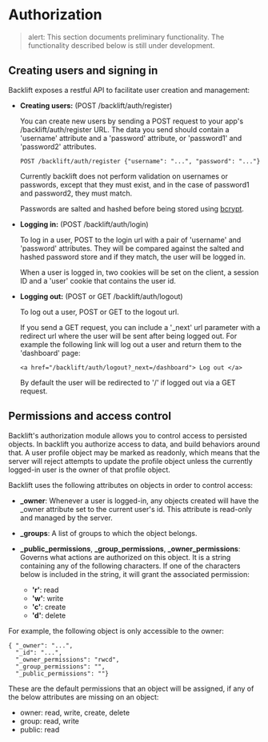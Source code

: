 # Authorization

>    alert: This section documents preliminary functionality. 
>    The functionality described below is still under development.

## Creating users and signing in

Backlift exposes a restful API to facilitate user creation and management:

*   **Creating users:** (POST /backlift/auth/register)

    You can create new users by sending a POST request to your app's /backlift/auth/register URL. The data you send should contain a 'username' attribute and a 'password' attribute, or 'password1' and 'password2' attributes. 
        
        POST /backlift/auth/register {"username": "...", "password": "..."}

    Currently backlift does not perform validation on usernames or passwords, except that they must exist, and in the case of password1 and password2, they must match.

    Passwords are salted and hashed before being stored using [bcrypt](http://bcrypt.sourceforge.net/).

*   **Logging in:** (POST /backlift/auth/login)

	To log in a user, POST to the login url with a pair of 'username' and 'password' attributes. They will be compared against the salted and hashed password store and if they match, the user will be logged in.

	When a user is logged in, two cookies will be set on the client, a session ID and a 'user' cookie that contains the user id.

*   **Logging out:** (POST or GET /backlift/auth/logout)

	To log out a user, POST or GET to the logout url.

	If you send a GET request, you can include a '_next' url parameter with a redirect url where the user will be sent after being logged out. For example the following link will log out a user and return them to the 'dashboard' page:

	    <a href="/backlift/auth/logout?_next=/dashboard"> Log out </a>

	By default the user will be redirected to '/' if logged out via a GET request.


## Permissions and access control

Backlift's authorization module allows you to control access to persisted objects. In backlift you authorize access to data, and build behaviors around that. A user profile object may be marked as readonly, which means that the server will reject attempts to update the profile object unless the currently logged-in user is the owner of that profile object.

Backlift uses the following attributes on objects in order to control access:

*   **_owner**: Whenever a user is logged-in, any objects created will have the _owner attribute set to the current user's id. This attribute is read-only and managed by the server.

*   **_groups**: A list of groups to which the object belongs.

*   **_public_permissions**, **_group_permissions**, **_owner_permissions**: Governs what actions are authorized on this object. It is a string containing any of the following characters. If one of the characters below is included in the string, it will grant the associated permission:
    
    * **'r'**: read   
    * **'w'**: write   
    * **'c'**: create  
    * **'d'**: delete

For example, the following object is only accessible to the owner:

	{ "_owner": "...", 
	  "_id": "...", 
	  "_owner_permissions": "rwcd",
	  "_group_permissions": "",
	  "_public_permissions": ""}

These are the default permissions that an object will be assigned, if any of the below attributes are missing on an object:

* owner: read, write, create, delete
* group: read, write
* public: read